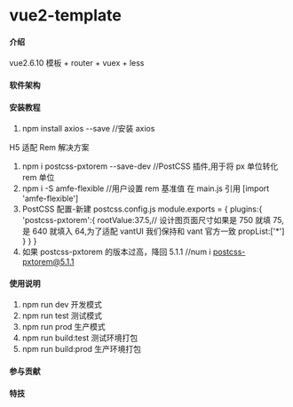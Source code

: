 <!--
 * @Author: Code-HHX
 * @Date: 2022-03-24 11:49:13
 * @LastEditors: Code-HHX
 * @LastEditTime: 2022-04-12 16:18:53
 * @Description:
-->

# vue2-template

#### 介绍

vue2.6.10 模板 + router + vuex + less

#### 软件架构

#### 安装教程

1. npm install axios --save //安装 axios

H5 适配 Rem 解决方案

1. npm i postcss-pxtorem --save-dev //PostCSS 插件,用于将 px 单位转化 rem 单位
2. npm i -S amfe-flexible //用户设置 rem 基准值 在 main.js 引用 [import 'amfe-flexible']
3. PostCSS 配置-新建 postcss.config.js
   module.exports = {
   plugins:{
   'postcss-pxtorem':{
   rootValue:37.5,// 设计图页面尺寸如果是 750 就填 75,是 640 就填入 64,为了适配 vantUI 我们保持和 vant 官方一致
   propList:['*']
   }
   }
   }
4. 如果 postcss-pxtorem 的版本过高，降回 5.1.1
   //num i postcss-pxtorem@5.1.1

#### 使用说明

1. npm run dev 开发模式
2. npm run test 测试模式
3. npm run prod 生产模式
4. npm run build:test 测试环境打包
5. npm run build:prod 生产环境打包

#### 参与贡献

#### 特技
